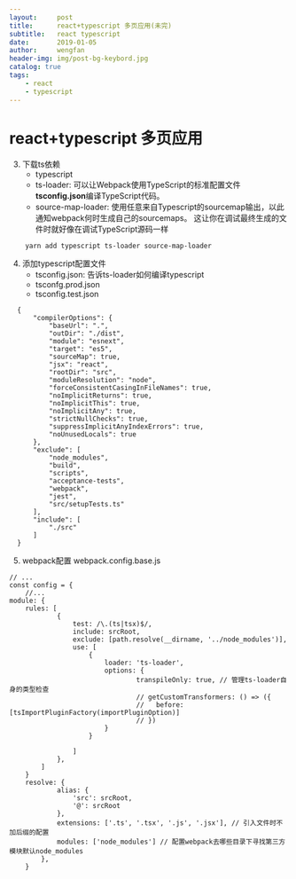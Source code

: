 ```yaml
---
layout:     post
title:      react+typescript 多页应用(未完)
subtitle:   react typescript
date:       2019-01-05
author:     wengfan
header-img: img/post-bg-keybord.jpg
catalog: true
tags:
    - react
    - typescript
---
```

# react+typescript 多页应用

3. 下载ts依赖
   - typescript
   - ts-loader: 可以让Webpack使用TypeScript的标准配置文件**tsconfig.json**编译TypeScript代码。
   - source-map-loader: 使用任意来自Typescript的sourcemap输出，以此通知webpack何时生成自己的sourcemaps。 这让你在调试最终生成的文件时就好像在调试TypeScript源码一样

```
    yarn add typescript ts-loader source-map-loader
```

4. 添加typescript配置文件
   - tsconfig.json: 告诉ts-loader如何编译typescript
   - tsconfg.prod.json
   - tsconfig.test.json
  ```
    {
        "compilerOptions": {
            "baseUrl": ".",
            "outDir": "./dist",
            "module": "esnext",
            "target": "es5",
            "sourceMap": true,
            "jsx": "react",
            "rootDir": "src",
            "moduleResolution": "node",
            "forceConsistentCasingInFileNames": true,
            "noImplicitReturns": true,
            "noImplicitThis": true,
            "noImplicitAny": true,
            "strictNullChecks": true,
            "suppressImplicitAnyIndexErrors": true,
            "noUnusedLocals": true
        },
        "exclude": [
            "node_modules",
            "build",
            "scripts",
            "acceptance-tests",
            "webpack",
            "jest",
            "src/setupTests.ts"
        ],
        "include": [
            "./src"
        ]
    }
  ```

5. webpack配置
webpack.config.base.js

```
// ...
const config = {
    //...
module: {
    rules: [
            {
                test: /\.(ts|tsx)$/,
                include: srcRoot,
                exclude: [path.resolve(__dirname, '../node_modules')],
                use: [
                    {
                        loader: 'ts-loader',
                        options: {
                                transpileOnly: true, // 管理ts-loader自身的类型检查
                                // getCustomTransformers: () => ({
                                //   before: [tsImportPluginFactory(importPluginOption)]
                                // })
                        }
                    }
                   
                ]
            },
        ]
    }
    resolve: {
            alias: {
                'src': srcRoot,
                '@': srcRoot
            },
            extensions: ['.ts', '.tsx', '.js', '.jsx'], // 引入文件时不加后缀的配置
            modules: ['node_modules'] // 配置webpack去哪些目录下寻找第三方模块默认node_modules
        },
    }
   ```
